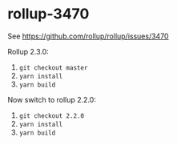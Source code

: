 # rollup-3470

See https://github.com/rollup/rollup/issues/3470

Rollup 2.3.0:

1. `git checkout master`
1. `yarn install`
2. `yarn build`

Now switch to rollup 2.2.0:

1. `git checkout 2.2.0`
2. `yarn install`
3. `yarn build`
